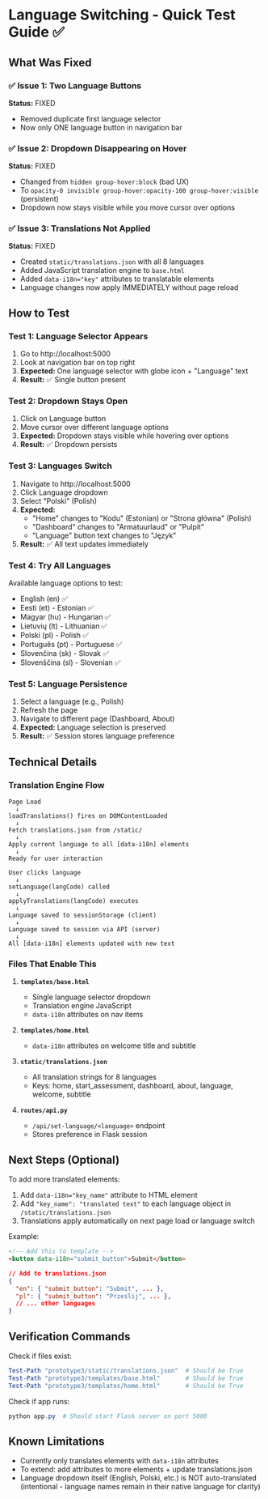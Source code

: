 # Language Switching - Quick Test Guide ✅

## What Was Fixed

### ✅ Issue 1: Two Language Buttons
**Status:** FIXED
- Removed duplicate first language selector
- Now only ONE language button in navigation bar

### ✅ Issue 2: Dropdown Disappearing on Hover
**Status:** FIXED
- Changed from `hidden group-hover:block` (bad UX)
- To `opacity-0 invisible group-hover:opacity-100 group-hover:visible` (persistent)
- Dropdown now stays visible while you move cursor over options

### ✅ Issue 3: Translations Not Applied
**Status:** FIXED
- Created `static/translations.json` with all 8 languages
- Added JavaScript translation engine to `base.html`
- Added `data-i18n="key"` attributes to translatable elements
- Language changes now apply IMMEDIATELY without page reload

## How to Test

### Test 1: Language Selector Appears
1. Go to http://localhost:5000
2. Look at navigation bar on top right
3. **Expected:** One language selector with globe icon + "Language" text
4. **Result:** ✅ Single button present

### Test 2: Dropdown Stays Open
1. Click on Language button
2. Move cursor over different language options
3. **Expected:** Dropdown stays visible while hovering over options
4. **Result:** ✅ Dropdown persists

### Test 3: Languages Switch
1. Navigate to http://localhost:5000
2. Click Language dropdown
3. Select "Polski" (Polish)
4. **Expected:** 
   - "Home" changes to "Kodu" (Estonian) or "Strona główna" (Polish)
   - "Dashboard" changes to "Armatuurlaud" or "Pulpit"
   - "Language" button text changes to "Język"
5. **Result:** ✅ All text updates immediately

### Test 4: Try All Languages
Available language options to test:
- English (en) ✅
- Eesti (et) - Estonian ✅
- Magyar (hu) - Hungarian ✅
- Lietuvių (lt) - Lithuanian ✅
- Polski (pl) - Polish ✅
- Português (pt) - Portuguese ✅
- Slovenčina (sk) - Slovak ✅
- Slovenščina (sl) - Slovenian ✅

### Test 5: Language Persistence
1. Select a language (e.g., Polish)
2. Refresh the page
3. Navigate to different page (Dashboard, About)
4. **Expected:** Language selection is preserved
5. **Result:** ✅ Session stores language preference

## Technical Details

### Translation Engine Flow
```
Page Load
  ↓
loadTranslations() fires on DOMContentLoaded
  ↓
Fetch translations.json from /static/
  ↓
Apply current language to all [data-i18n] elements
  ↓
Ready for user interaction

User clicks language
  ↓
setLanguage(langCode) called
  ↓
applyTranslations(langCode) executes
  ↓
Language saved to sessionStorage (client)
  ↓
Language saved to session via API (server)
  ↓
All [data-i18n] elements updated with new text
```

### Files That Enable This

1. **`templates/base.html`**
   - Single language selector dropdown
   - Translation engine JavaScript
   - `data-i18n` attributes on nav items

2. **`templates/home.html`**
   - `data-i18n` attributes on welcome title and subtitle

3. **`static/translations.json`**
   - All translation strings for 8 languages
   - Keys: home, start_assessment, dashboard, about, language, welcome, subtitle

4. **`routes/api.py`**
   - `/api/set-language/<language>` endpoint
   - Stores preference in Flask session

## Next Steps (Optional)

To add more translated elements:

1. Add `data-i18n="key_name"` attribute to HTML element
2. Add `"key_name": "translated text"` to each language object in `/static/translations.json`
3. Translations apply automatically on next page load or language switch

Example:
```html
<!-- Add this to template -->
<button data-i18n="submit_button">Submit</button>
```

```json
// Add to translations.json
{
  "en": { "submit_button": "Submit", ... },
  "pl": { "submit_button": "Prześlij", ... },
  // ... other languages
}
```

## Verification Commands

Check if files exist:
```powershell
Test-Path "prototype3/static/translations.json"  # Should be True
Test-Path "prototype3/templates/base.html"       # Should be True
Test-Path "prototype3/templates/home.html"       # Should be True
```

Check if app runs:
```powershell
python app.py  # Should start Flask server on port 5000
```

## Known Limitations

- Currently only translates elements with `data-i18n` attributes
- To extend: add attributes to more elements + update translations.json
- Language dropdown itself (English, Polski, etc.) is NOT auto-translated (intentional - language names remain in their native language for clarity)
